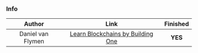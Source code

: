 ### Info
 
| Author | Link | Finished | 
| :---: | :---: | :---: | 
| Daniel van Flymen | [Learn Blockchains by Building One](https://hackernoon.com/learn-blockchains-by-building-one-117428612f46) | **YES** |
